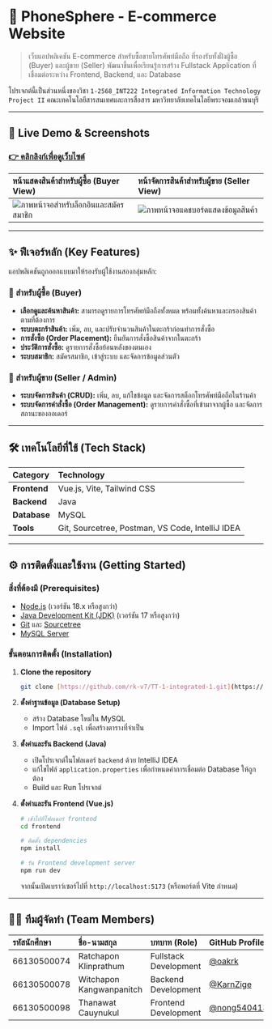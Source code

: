 # 📱 PhoneSphere - E-commerce Website

> เว็บแอปพลิเคชัน E-commerce สำหรับซื้อขายโทรศัพท์มือถือ ที่รองรับทั้งฝั่งผู้ซื้อ (Buyer) และผู้ขาย (Seller) พัฒนาขึ้นเพื่อเรียนรู้การสร้าง Fullstack Application ที่เชื่อมต่อระหว่าง Frontend, Backend, และ Database

โปรเจกต์นี้เป็นส่วนหนึ่งของวิชา `1-2568_INT222 Integrated Information Technology Project II` คณะเทคโนโลยีสารสนเทศและการสื่อสาร มหาวิทยาลัยเทคโนโลยีพระจอมเกล้าธนบุรี

---

## 🚀 Live Demo & Screenshots

### **[👉 คลิกลิงก์เพื่อดูเว็บไซต์](https://intproj24.sit.kmutt.ac.th/tt1/)**

| หน้าแสดงสินค้าสำหรับผู้ซื้อ (Buyer View) | หน้าจัดการสินค้าสำหรับผู้ขาย (Seller View) |
| :----------------------------------------------------------------------------------------------------------------- | :----------------------------------------------------------------------------------------------------------------- |
| ![ภาพหน้าจอสำหรับล็อกอินและสมัครสมาชิก](https://github.com/user-attachments/assets/6c1e6632-a93d-49ca-b58d-51f583b681f6) | ![ภาพหน้าจอแดชบอร์ดแสดงข้อมูลสินค้า](https://github.com/user-attachments/assets/398a847d-b2ce-42cb-a028-b24cf52c7289) |

---

## ✨ ฟีเจอร์หลัก (Key Features)

แอปพลิเคชันถูกออกแบบมาให้รองรับผู้ใช้งานสองกลุ่มหลัก:

### 🛒 สำหรับผู้ซื้อ (Buyer)
* **เลือกดูและค้นหาสินค้า:** สามารถดูรายการโทรศัพท์มือถือทั้งหมด พร้อมทั้งค้นหาและกรองสินค้าตามที่ต้องการ
* **ระบบตะกร้าสินค้า:** เพิ่ม, ลบ, และปรับจำนวนสินค้าในตะกร้าก่อนทำการสั่งซื้อ
* **การสั่งซื้อ (Order Placement):** ยืนยันการสั่งซื้อสินค้าจากในตะกร้า
* **ประวัติการสั่งซื้อ:** ดูรายการสั่งซื้อย้อนหลังของตนเอง
* **ระบบสมาชิก:** สมัครสมาชิก, เข้าสู่ระบบ และจัดการข้อมูลส่วนตัว

### 💼 สำหรับผู้ขาย (Seller / Admin)
* **ระบบจัดการสินค้า (CRUD):** เพิ่ม, ลบ, แก้ไขข้อมูล และจัดการสต็อกโทรศัพท์มือถือในร้านค้า
* **ระบบจัดการคำสั่งซื้อ (Order Management):** ดูรายการคำสั่งซื้อที่เข้ามาจากผู้ซื้อ และจัดการสถานะของออเดอร์

---

## 🛠️ เทคโนโลยีที่ใช้ (Tech Stack)

| Category     | Technology                                   |
| :----------- | :------------------------------------------- |
| **Frontend** | Vue.js, Vite, Tailwind CSS                   |
| **Backend** | Java                                         |
| **Database** | MySQL                                        |
| **Tools** | Git, Sourcetree, Postman, VS Code, IntelliJ IDEA |

---

## ⚙️ การติดตั้งและใช้งาน (Getting Started)

### สิ่งที่ต้องมี (Prerequisites)

* [Node.js](https://nodejs.org/) (เวอร์ชัน 18.x หรือสูงกว่า)
* [Java Development Kit (JDK)](https://www.oracle.com/java/technologies/downloads/) (เวอร์ชัน 17 หรือสูงกว่า)
* [Git](https://git-scm.com/) และ [Sourcetree](https://www.sourcetreeapp.com/)
* [MySQL Server](https://dev.mysql.com/downloads/mysql/)

### ขั้นตอนการติดตั้ง (Installation)

1.  **Clone the repository**
    ```sh
    git clone [https://github.com/rk-v7/TT-1-integrated-1.git](https://github.com/rk-v7/TT-1-integrated-1.git)
    ```

2.  **ตั้งค่าฐานข้อมูล (Database Setup)**
    * สร้าง Database ใหม่ใน MySQL
    * Import ไฟล์ `.sql`  เพื่อสร้างตารางที่จำเป็น

3.  **ตั้งค่าและรัน Backend (Java)**
    * เปิดโปรเจกต์ในโฟลเดอร์ `backend` ด้วย IntelliJ IDEA
    * แก้ไขไฟล์ `application.properties` เพื่อกำหนดค่าการเชื่อมต่อ Database ให้ถูกต้อง
    * Build และ Run โปรเจกต์

4.  **ตั้งค่าและรัน Frontend (Vue.js)**
    ```sh
    # เข้าไปที่โฟลเดอร์ frontend
    cd frontend

    # ติดตั้ง dependencies
    npm install

    # รัน Frontend development server
    npm run dev
    ```
    จากนั้นเปิดเบราว์เซอร์ไปที่ `http://localhost:5173` (หรือพอร์ตที่ Vite กำหนด)

---

## 🧑‍💻 ทีมผู้จัดทำ (Team Members)

| รหัสนักศึกษา | ชื่อ-นามสกุล                 | บทบาท (Role)            | GitHub Profile                               |
| :----------- | :-------------------------- | :---------------------- | :------------------------------------------- |
| 66130500074  | Ratchapon Klinprathum       | Fullstack Development   | [@oakrk](https://github.com/oakrk)           |
| 66130500078  | Witchapon Kangwanpanitch    | Backend Development     | [@KarnZige](https://github.com/KarnZige)     |
| 66130500098  | Thanawat Cauynukul          | Frontend Development    | [@nong540413](https://github.com/nong540413) |
